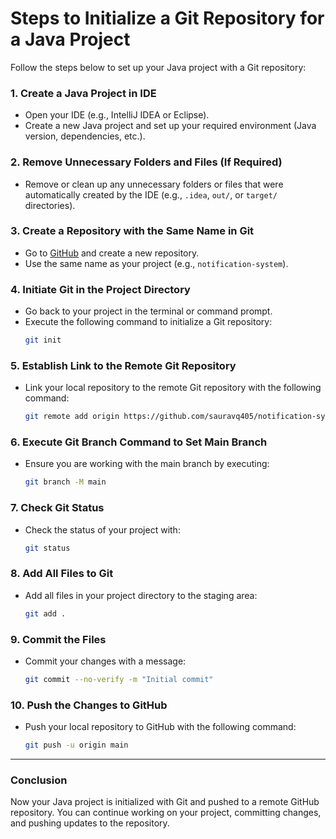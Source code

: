 
# Steps to Initialize a Git Repository for a Java Project

Follow the steps below to set up your Java project with a Git repository:

### 1. Create a Java Project in IDE
- Open your IDE (e.g., IntelliJ IDEA or Eclipse).
- Create a new Java project and set up your required environment (Java version, dependencies, etc.).

### 2. Remove Unnecessary Folders and Files (If Required)
- Remove or clean up any unnecessary folders or files that were automatically created by the IDE (e.g., `.idea`, `out/`, or `target/` directories).

### 3. Create a Repository with the Same Name in Git
- Go to [GitHub](https://github.com) and create a new repository.
- Use the same name as your project (e.g., `notification-system`).

### 4. Initiate Git in the Project Directory
- Go back to your project in the terminal or command prompt.
- Execute the following command to initialize a Git repository:
  ```bash
  git init
  ```

### 5. Establish Link to the Remote Git Repository
- Link your local repository to the remote Git repository with the following command:
  ```bash
  git remote add origin https://github.com/sauravq405/notification-system.git
  ```

### 6. Execute Git Branch Command to Set Main Branch
- Ensure you are working with the main branch by executing:
  ```bash
  git branch -M main
  ```

### 7. Check Git Status
- Check the status of your project with:
  ```bash
  git status
  ```

### 8. Add All Files to Git
- Add all files in your project directory to the staging area:
  ```bash
  git add .
  ```

### 9. Commit the Files
- Commit your changes with a message:
  ```bash
  git commit --no-verify -m "Initial commit"
  ```

### 10. Push the Changes to GitHub
- Push your local repository to GitHub with the following command:
  ```bash
  git push -u origin main
  ```

---

### Conclusion
Now your Java project is initialized with Git and pushed to a remote GitHub repository. You can continue working on your project, committing changes, and pushing updates to the repository.
